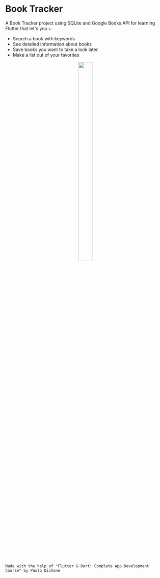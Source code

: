 # Book Tracker

A Book Tracker project using SQLite and Google Books API for learning Flutter that let's you ⤵  

  - Search a book with keywords
  - See detailed information about books
  - Save books you want to take a look later
  - Make a list out of your favorites
    

<p align="center">
<img width="30%" height="40%" src="https://github.com/user-attachments/assets/be88ced3-ede4-4bb2-9e22-276ea67f1d03">
             

</p>



    Made with the help of "Flutter & Dart: Complete App Development Course" by Paulo Dichone
